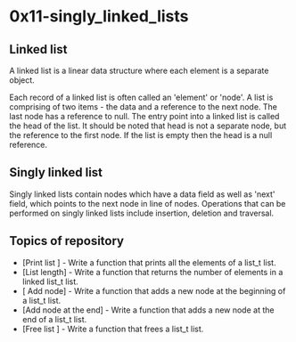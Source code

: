 # 0x11-singly_linked_lists

## Linked list

A linked list is a linear data structure where each element is a separate object.

Each record of a linked list is often called an 'element' or 'node'. A list is
comprising of two items - the data and a reference to the next node.
The last node has a reference to null. The entry point into a linked list is
called the head of the list. It should be noted that head is not a separate
node, but the reference to the first node. If the list is empty then the head is
 a null reference.

## Singly linked list

Singly linked lists contain nodes which have a data field as well as 'next' field,
 which points to the next node in line of nodes. Operations that can be performed
 on singly linked lists include insertion, deletion and traversal.

## Topics of repository

* [Print list ] - Write a function that prints all the elements of a list_t list.
* [List length] - Write a function that returns the number of elements in a linked list_t list.
* [ Add node] - Write a function that adds a new node at the beginning of a list_t list.
* [Add node at the end] - Write a function that adds a new node at the end of a list_t list.
* [Free list ] - Write a function that frees a list_t list.